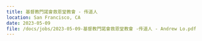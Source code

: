 ```yaml
---
title: 基督教門諾會救恩堂教會 - 传道人
location: San Francisco, CA
date: 2023-05-09
file: /docs/jobs/2023-05-09-基督教門諾會救恩堂教會 -传道人 - Andrew Lo.pdf
---
```

